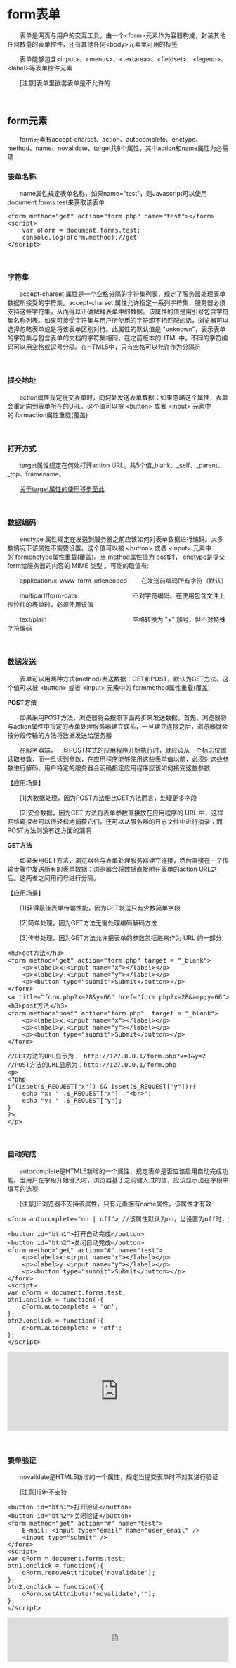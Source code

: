 # form表单

　　表单是网页与用户的交互工具，由一个&lt;form&gt;元素作为容器构成，封装其他任何数量的表单控件，还有其他任何&lt;body&gt;元素里可用的标签

　　表单能够包含&lt;input&gt;、&lt;menus&gt;、&lt;textarea&gt;、&lt;fieldset&gt;、&lt;legend&gt;、&lt;label&gt;等表单控件元素

　　[注意]表单里嵌套表单是不允许的

&nbsp;

## form元素

　　form元素有accept-charset、action、autocomplete、enctype、method、name、novalidate、target共8个属性，其中action和name属性为必需项

### 表单名称

　　name属性规定表单名称，如果name="test"，则Javascript可以使用document.forms.test来获取该表单

<div class="cnblogs_code">
<pre>&lt;form method="get" action="form.php" name="test"&gt;&lt;/form&gt;    
&lt;script&gt;
    var oForm = document.forms.test;
    console.log(oForm.method);//get
&lt;/script&gt;</pre>
</div>

&nbsp;

### 字符集

　　accept-charset 属性是一个空格分隔的字符集列表，规定了服务器处理表单数据所接受的字符集。accept-charset 属性允许指定一系列字符集，服务器必须支持这些字符集，从而得以正确解释表单中的数据。该属性的值是用引号包含字符集名称列表。如果可接受字符集与用户所使用的字符即不相匹配的话，浏览器可以选择忽略表单或是将该表单区别对待。此属性的默认值是 "unknown"，表示表单的字符集与包含表单的文档的字符集相同。在之前版本的HTML中，不同的字符编码可以用空格或逗号分隔。在HTML5中，只有空格可以允许作为分隔符

&nbsp;

### 提交地址

　　action属性规定提交表单时，向何处发送表单数据；如果忽略这个属性，表单会重定向到表单所在的URL。这个值可以被&nbsp;&lt;button&gt;&nbsp;或者&nbsp;&lt;input&gt;&nbsp;元素中的&nbsp;formaction属性重载(覆盖)

&nbsp;

### 打开方式

 　　target属性规定在何处打开action URL。共5个值_blank、_self、_parent、_top、framename。

　　[关于target属性的使用移步至此](http://www.cnblogs.com/xiaohuochai/p/5007282.html#anchor2)

&nbsp;

### 数据编码

　　enctype 属性规定在发送到服务器之前应该如何对表单数据进行编码。大多数情况下该属性不需要设置。这个值可以被&nbsp;&lt;button&gt;&nbsp;或者&nbsp;&lt;input&gt;&nbsp;元素中的&nbsp;formenctype属性重载(覆盖)。当 method属性值为 post时，&nbsp;enctype是提交form给服务器的内容的&nbsp;MIME 类型&nbsp;。可能的取值有:

　　application/x-www-form-urlencoded 　　在发送前编码所有字符（默认）

　　multipart/form-data 　　　　　　　　 &nbsp; 不对字符编码。在使用包含文件上传控件的表单时，必须使用该值

　　text/plain 　　　　　　　　　　　　 &nbsp; &nbsp; &nbsp;空格转换为 "+" 加号，但不对特殊字符编码

&nbsp;

### 数据发送

 　　表单可以用两种方式(method)发送数据：GET和POST，默认为GET方法。这个值可以被&nbsp;&lt;button&gt;&nbsp;或者&nbsp;&lt;input&gt;&nbsp;元素中的&nbsp;formmethod属性重载(覆盖)

**POST方法**

 　　如果采用POST方法，浏览器将会按照下面两步来发送数据。首先，浏览器将与action属性中指定的表单处理服务器建立联系，一旦建立连接之后，浏览器就会按分段传输的方法将数据发送给服务器

 　　在服务器端，一旦POST样式的应用程序开始执行时，就应该从一个标志位置读取参数，而一旦读到参数，在应用程序能够使用这些表单值以前，必须对这些参数进行解码。用户特定的服务器会明确指定应用程序应该如何接受这些参数

【应用场景】

　　[1]大数据处理，因为POST方法相比GET方法而言，处理更多字段

　　[2]安全数据，因为GET 方法将表单参数直接放在应用程序的 URL 中，这样网络窥探者可以很轻松地捕获它们，还可以从服务器的日志文件中进行摘录；而POST方法则没有这方面的漏洞

**GET方法** 

　　如果采用GET方法，浏览器会与表单处理服务器建立连接，然后直接在一个传输步骤中发送所有的表单数据：浏览器会将数据直接附在表单的action URL之后。这两者之间用问号进行分隔。

【应用场景】

　　[1]获得最佳表单传输性能，因为GET发送只有少数简单字段

　　[2]简单处理，因为GET方法无需处理编码解码方法

　　[3]传参处理，因为GET方法允许把表单的参数包括进来作为 URL 的一部分

<div class="cnblogs_code">
<pre>&lt;h3&gt;get方法&lt;/h3&gt;
&lt;form method="get" action="form.php" target = "_blank"&gt;
    &lt;p&gt;&lt;label&gt;x:&lt;input name="x"&gt;&lt;/label&gt;&lt;/p&gt;
    &lt;p&gt;&lt;label&gt;y:&lt;input name="y"&gt;&lt;/label&gt;&lt;/p&gt;
    &lt;p&gt;&lt;button type="submit"&gt;Submit&lt;/button&gt;&lt;/p&gt;
&lt;/form&gt;    
&lt;a title="form.php?x=28&amp;y=66" href="form.php?x=28&amp;amp;y=66"&gt;a标签传参&lt;/a&gt;
&lt;h3&gt;post方法&lt;/h3&gt;
&lt;form method="post" action="form.php"  target = "_blank"&gt;
    &lt;p&gt;&lt;label&gt;x:&lt;input name="x"&gt;&lt;/label&gt;&lt;/p&gt;
    &lt;p&gt;&lt;label&gt;y:&lt;input name="y"&gt;&lt;/label&gt;&lt;/p&gt;
    &lt;p&gt;&lt;button type="submit"&gt;Submit&lt;/button&gt;&lt;/p&gt;
&lt;/form&gt;    </pre>
</div>
<div class="cnblogs_code">
<pre>//GET方法的URL显示为： http://127.0.0.1/form.php?x=1&amp;y=2
//POST方法的URL显示为：http://127.0.0.1/form.php
&lt;p&gt;
&lt;?php
if(isset($_REQUEST["x"]) &amp;&amp; isset($_REQUEST["y"])){
    echo "x: " .$_REQUEST["x"] ."&lt;br&gt;";
    echo "y: " .$_REQUEST["y"];
}
?&gt;    
&lt;/p&gt;</pre>
</div>

&nbsp;

### 自动完成

 　　autocomplete是HTML5新增的一个属性，规定表单是否应该启用自动完成功能。当用户在字段开始键入时，浏览器基于之前键入过的值，应该显示出在字段中填写的选项

　　[注意]IE浏览器不支持该属性，只有元素拥有name属性，该属性才有效

<div class="cnblogs_code">
<pre>&lt;form autocomplete="on | off"&gt; //该属性默认为on，当设置为off时，规定禁用自动完成功能</pre>
</div>
<div class="cnblogs_code">
<pre>&lt;button id="btn1"&gt;打开自动完成&lt;/button&gt;
&lt;button id="btn2"&gt;关闭自动完成&lt;/button&gt;
&lt;form method="get" action="#" name="test"&gt;
    &lt;p&gt;&lt;label&gt;x:&lt;input name="x"&gt;&lt;/label&gt;&lt;/p&gt;
    &lt;p&gt;&lt;label&gt;y:&lt;input name="y"&gt;&lt;/label&gt;&lt;/p&gt;
    &lt;p&gt;&lt;button type="submit"&gt;Submit&lt;/button&gt;&lt;/p&gt;    
&lt;/form&gt;    
&lt;script&gt;
var oForm = document.forms.test;
btn1.onclick = function(){
    oForm.autocomplete = 'on';
};
btn2.onclick = function(){
    oForm.autocomplete = 'off';
};
&lt;/script&gt;</pre>
</div>

<iframe style="width: 100%; height: 180px;" src="https://demo.xiaohuochai.site/html/form/f1.html" frameborder="0" width="320" height="240"></iframe>

&nbsp;

### 表单验证

 　　novalidate是HTML5新增的一个属性，规定当提交表单时不对其进行验证

　　[注意]IE9-不支持

<div class="cnblogs_code">
<pre>&lt;button id="btn1"&gt;打开验证&lt;/button&gt;
&lt;button id="btn2"&gt;关闭验证&lt;/button&gt;
&lt;form method="get" action="#" name="test"&gt;
    E-mail: &lt;input type="email" name="user_email" /&gt;
    &lt;input type="submit" /&gt;
&lt;/form&gt;    
&lt;script&gt;
var oForm = document.forms.test;
btn1.onclick = function(){
    oForm.removeAttribute('novalidate');
};
btn2.onclick = function(){
    oForm.setAttribute('novalidate','');
};
&lt;/script&gt;</pre>
</div>

<iframe style="width: 100%; height: 100px;" src="https://demo.xiaohuochai.site/html/form/f2.html" frameborder="0" width="320" height="240"></iframe>

